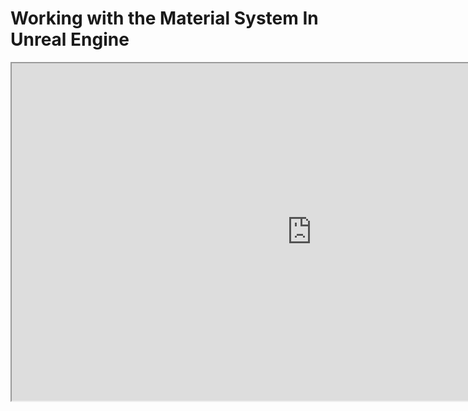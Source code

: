 # Working with the Material System In Unreal Engine

<p><iframe src="https://www.youtube.com/embed/cwyvs_4DwKY?si=uQglQjcSXgkN79aV" width="960" height="540" allowfullscreen="allowfullscreen" allow="accelerometer; autoplay; clipboard-write; encrypted-media; gyroscope; picture-in-picture" data-mce-fragment="1"></iframe></p>
<p>&nbsp;</p>
